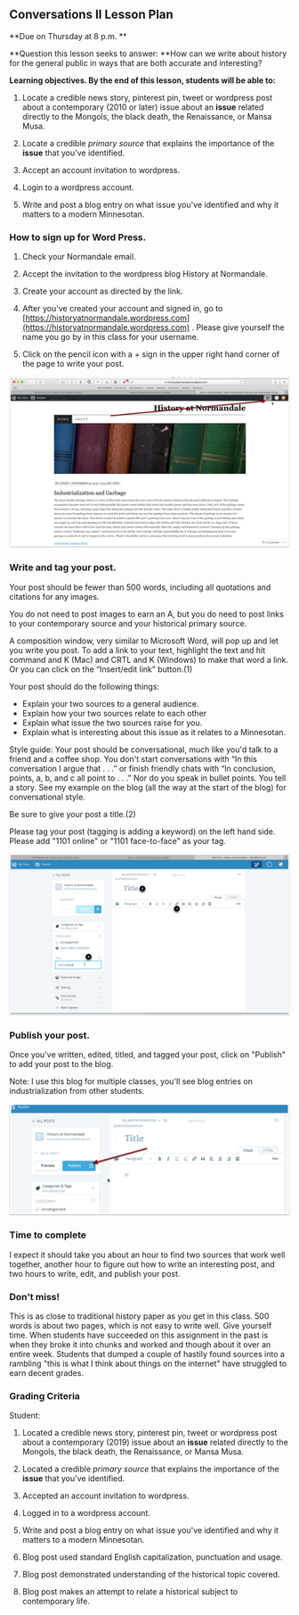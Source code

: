 ## Conversations II Lesson Plan 

**Due on Thursday at 8 p.m. **

**Question this lesson seeks to answer: **How can we write about history for the general public in ways that are both accurate and interesting? 

**Learning objectives. By the end of this lesson, students will be able to:**

1. Locate a credible news story, pinterest pin, tweet or wordpress post about a contemporary (2010 or later) issue about an **issue** related directly to the Mongols, the black death, the Renaissance, or Mansa Musa. 

2. Locate a credible *primary source* that explains the importance of the **issue** that you've identified. 

3. Accept an account invitation to wordpress. 

4. Login to a wordpress account. 

5. Write and post a blog entry on what issue you've identified and why it matters to a modern Minnesotan. 

### How to sign up for Word Press. 

1. Check your Normandale email. 

2. Accept the invitation to the wordpress blog History at Normandale. 

3. Create your account as directed by the link. 

4. After you've created your account and signed in, go to [https://historyatnormandale.wordpress.com](https://historyatnormandale.wordpress.com) . Please give yourself the name you go by in this class for your username. 

5. Click on the pencil icon with a + sign in the upper right hand corner of the page to write your post. 

![How to sign up for Word Press. ][1]

[1]: images/conversations-2-1101/how-to-sign-up-for-word-press-.png "Image of Wordpress website"

### Write and tag your post. 

Your post should be fewer than 500 words, including all quotations and citations for any images.

You do not need to post images to earn an A, but you do need to post links to your contemporary source and your historical primary source.

A composition window, very similar to Microsoft Word, will pop up and let you write you post. To add a link to your text, highlight the text and hit command and K (Mac) and CRTL and K (Windows) to make that word a link. Or you can click on the “Insert/edit link” button.(1)

Your post should do the following things:

* Explain your two sources to a general audience. 
* Explain how your two sources relate to each other 
* Explain what issue the two sources raise for you. 
* Explain what is interesting about this issue as it relates to a Minnesotan. 

Style guide: Your post should be conversational, much like you'd talk to a friend and a coffee shop. You don't start conversations with “In this conversation I argue that . . .” or finish friendly chats with “In conclusion, points, a, b, and c all point to . . .” Nor do you speak in bullet points. You tell a story. See my example on the blog (all the way at the start of the blog) for conversational style.

Be sure to give your post a title.(2) 

Please tag your post (tagging is adding a keyword) on the left hand side. Please add "1101 online" or "1101 face-to-face" as your tag.

![Write and tag your post. ][2]

[2]: images/conversations-2-1101/write-and-tag-your-post-.png "Image of Wordpress website"

### Publish your post. 

Once you've written, edited, titled, and tagged your post, click on "Publish" to add your post to the blog. 

Note: I use this blog for multiple classes, you'll see blog entries on industrialization from other students. 

![Publish your post. ][3]

[3]: images/conversations-2-1101/publish-your-post-.png "Image of Wordpress website"

### Time to complete

I expect it should take you about an hour to find two sources that work well together, another hour to figure out how to write an interesting post, and two hours to write, edit, and publish your post. 

### Don't miss!

This is as close to traditional history paper as you get in this class. 500 words is about two pages, which is not easy to write well. Give yourself time. When students have succeeded on this assignment in the past is when they broke it into chunks and worked and though about it over an entire week. Students that dumped a couple of hastily found sources into a rambling "this is what I think about things on the internet" have struggled to earn decent grades. 

### Grading Criteria

Student: 

1. Located a credible news story, pinterest pin, tweet or wordpress post about a contemporary (2019) issue about an **issue** related directly to the Mongols, the black death, the Renaissance, or Mansa Musa. 

2. Located a credible *primary source* that explains the importance of the **issue** that you've identified. 

3. Accepted an account invitation to wordpress. 

4. Logged in to a wordpress account. 

5. Write and post a blog entry on what issue you've identified and why it matters to a modern Minnesotan. 

6. Blog post used standard English capitalization, punctuation and usage. 

7. Blog post demonstrated understanding of the historical topic covered. 

8. Blog post makes an attempt to relate a historical subject to contemporary life. 